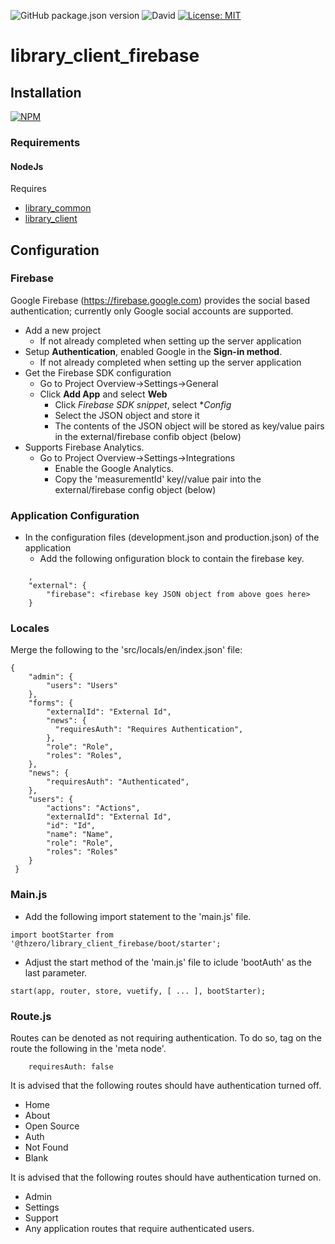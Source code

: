 ![GitHub package.json version](https://img.shields.io/github/package-json/v/thzero/library_client_firebase)
![David](https://img.shields.io/david/thzero/library_client_firebase)
[![License: MIT](https://img.shields.io/badge/License-MIT-yellow.svg)](https://opensource.org/licenses/MIT)

# library_client_firebase

## Installation

[![NPM](https://nodei.co/npm/@thzero/library_client_firebase.png?compact=true)](https://npmjs.org/package/@thzero/library_client_firebase)

### Requirements

#### NodeJs

Requires 
* [library_common](https://npmjs.org/package/@thzero/library_common)
* [library_client](https://npmjs.org/package/@thzero/library_client)

## Configuration

### Firebase

Google Firebase (https://firebase.google.com) provides the social based authentication; currently only Google social accounts are supported.

* Add a new project
  * If not already completed when setting up the server application
* Setup **Authentication**, enabled Google in the **Sign-in method**.
  * If not already completed when setting up the server application
* Get the Firebase SDK configuration
  * Go to Project Overview->Settings->General
  * Click **Add App** and select **Web**
    * Click *Firebase SDK snippet*, select **Config*
    * Select the JSON object and store it
    * The contents of the JSON object will be stored as key/value pairs in the external/firebase confib object (below)
* Supports Firebase Analytics.
  * Go to Project Overview->Settings->Integrations
    * Enable the Google Analytics.
    * Copy the 'measurementId' key//value pair into the external/firebase config object (below)

### Application Configuration

* In the configuration files (development.json and production.json) of the application
  * Add the following onfiguration block to contain the firebase key.

```
	,
	"external": {
		"firebase": <firebase key JSON object from above goes here>
	}
```

### Locales

Merge the following to the 'src/locals/en/index.json' file:

```
{
	"admin": {
		"users": "Users"
	},
	"forms": {
		"externalId": "External Id",
		"news": {
		  "requiresAuth": "Requires Authentication",
		},
		"role": "Role",
		"roles": "Roles",
	},
	"news": {
		"requiresAuth": "Authenticated",
	},
	"users": {
		"actions": "Actions",
		"externalId": "External Id",
		"id": "Id",
		"name": "Name",
		"role": "Role",
		"roles": "Roles"
	}
 }
```

### Main.js

* Add the following import statement to the 'main.js' file.

```
import bootStarter from '@thzero/library_client_firebase/boot/starter';
```

* Adjust the start method of the 'main.js' file to iclude 'bootAuth' as the last parameter.

```
start(app, router, store, vuetify, [ ... ], bootStarter);
```

### Route.js

Routes can be denoted as not requiring authentication.  To do so, tag on the route the following in the 'meta node'.

```
    requiresAuth: false
```

It is advised that the following routes should have authentication turned off.

* Home
* About
* Open Source
* Auth
* Not Found
* Blank

It is advised that the following routes should have authentication turned on.

* Admin
* Settings
* Support
* Any application routes that require authenticated users.
